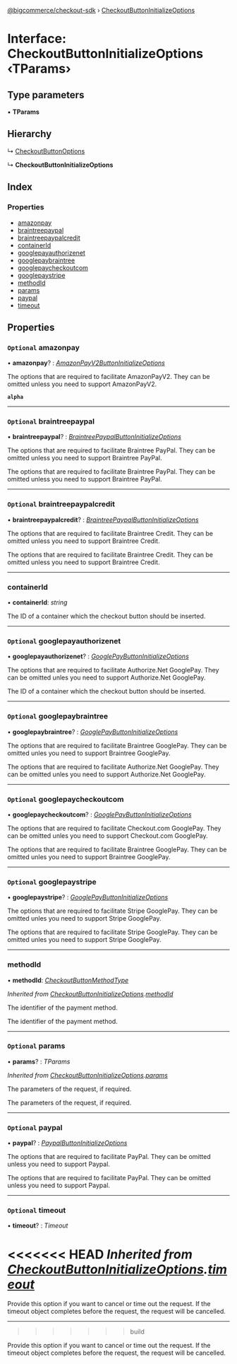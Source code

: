 [@bigcommerce/checkout-sdk](../README.md) › [CheckoutButtonInitializeOptions](checkoutbuttoninitializeoptions.md)

# Interface: CheckoutButtonInitializeOptions ‹**TParams**›

## Type parameters

▪ **TParams**

## Hierarchy

  ↳ [CheckoutButtonOptions](checkoutbuttonoptions.md)

  ↳ **CheckoutButtonInitializeOptions**

## Index

### Properties

* [amazonpay](checkoutbuttoninitializeoptions.md#optional-amazonpay)
* [braintreepaypal](checkoutbuttoninitializeoptions.md#optional-braintreepaypal)
* [braintreepaypalcredit](checkoutbuttoninitializeoptions.md#optional-braintreepaypalcredit)
* [containerId](checkoutbuttoninitializeoptions.md#containerid)
* [googlepayauthorizenet](checkoutbuttoninitializeoptions.md#optional-googlepayauthorizenet)
* [googlepaybraintree](checkoutbuttoninitializeoptions.md#optional-googlepaybraintree)
* [googlepaycheckoutcom](checkoutbuttoninitializeoptions.md#optional-googlepaycheckoutcom)
* [googlepaystripe](checkoutbuttoninitializeoptions.md#optional-googlepaystripe)
* [methodId](checkoutbuttoninitializeoptions.md#methodid)
* [params](checkoutbuttoninitializeoptions.md#optional-params)
* [paypal](checkoutbuttoninitializeoptions.md#optional-paypal)
* [timeout](checkoutbuttoninitializeoptions.md#optional-timeout)

## Properties

### `Optional` amazonpay

• **amazonpay**? : *[AmazonPayV2ButtonInitializeOptions](amazonpayv2buttoninitializeoptions.md)*

The options that are required to facilitate AmazonPayV2. They can be
omitted unless you need to support AmazonPayV2.

**`alpha`** 

___

### `Optional` braintreepaypal

• **braintreepaypal**? : *[BraintreePaypalButtonInitializeOptions](braintreepaypalbuttoninitializeoptions.md)*

The options that are required to facilitate Braintree PayPal. They can be
omitted unless you need to support Braintree PayPal.

The options that are required to facilitate Braintree PayPal. They can be omitted unless you need to support Braintree PayPal.

___

### `Optional` braintreepaypalcredit

• **braintreepaypalcredit**? : *[BraintreePaypalButtonInitializeOptions](braintreepaypalbuttoninitializeoptions.md)*

The options that are required to facilitate Braintree Credit. They can be
omitted unless you need to support Braintree Credit.

The options that are required to facilitate Braintree Credit. They can be omitted unless you need to support Braintree Credit.

___

###  containerId

• **containerId**: *string*

The ID of a container which the checkout button should be inserted.

___

### `Optional` googlepayauthorizenet

• **googlepayauthorizenet**? : *[GooglePayButtonInitializeOptions](googlepaybuttoninitializeoptions.md)*

The options that are required to facilitate Authorize.Net GooglePay.
They can be omitted unles you need to support Authorize.Net GooglePay.

The ID of a container which the checkout button should be inserted.

___

### `Optional` googlepaybraintree

• **googlepaybraintree**? : *[GooglePayButtonInitializeOptions](googlepaybuttoninitializeoptions.md)*

The options that are required to facilitate Braintree GooglePay. They can be
omitted unles you need to support Braintree GooglePay.

The options that are required to facilitate Authorize.Net GooglePay. They can be omitted unles you need to support Authorize.Net GooglePay.

___

### `Optional` googlepaycheckoutcom

• **googlepaycheckoutcom**? : *[GooglePayButtonInitializeOptions](googlepaybuttoninitializeoptions.md)*

The options that are required to facilitate Checkout.com GooglePay. They can be
omitted unles you need to support Checkout.com GooglePay.

The options that are required to facilitate Braintree GooglePay. They can be omitted unles you need to support Braintree GooglePay.

___

### `Optional` googlepaystripe

• **googlepaystripe**? : *[GooglePayButtonInitializeOptions](googlepaybuttoninitializeoptions.md)*

The options that are required to facilitate Stripe GooglePay. They can be
omitted unles you need to support Stripe GooglePay.

The options that are required to facilitate Stripe GooglePay. They can be omitted unles you need to support Stripe GooglePay.

___

###  methodId

• **methodId**: *[CheckoutButtonMethodType](../enums/checkoutbuttonmethodtype.md)*

*Inherited from [CheckoutButtonInitializeOptions](checkoutbuttoninitializeoptions.md).[methodId](checkoutbuttoninitializeoptions.md#methodid)*

The identifier of the payment method.

The identifier of the payment method.

___

### `Optional` params

• **params**? : *TParams*

*Inherited from [CheckoutButtonInitializeOptions](checkoutbuttoninitializeoptions.md).[params](checkoutbuttoninitializeoptions.md#optional-params)*

The parameters of the request, if required.

The parameters of the request, if required.

___

### `Optional` paypal

• **paypal**? : *[PaypalButtonInitializeOptions](paypalbuttoninitializeoptions.md)*

The options that are required to facilitate PayPal. They can be omitted
unless you need to support Paypal.

The options that are required to facilitate PayPal. They can be omitted unless you need to support Paypal.

___

### `Optional` timeout

• **timeout**? : *Timeout*

<<<<<<< HEAD
*Inherited from [CheckoutButtonInitializeOptions](checkoutbuttoninitializeoptions.md).[timeout](checkoutbuttoninitializeoptions.md#optional-timeout)*
=======
Provide this option if you want to cancel or time out the request. If the timeout object completes before the request, the request will be cancelled.

___
>>>>>>> build

Provide this option if you want to cancel or time out the request. If the
timeout object completes before the request, the request will be
cancelled.
